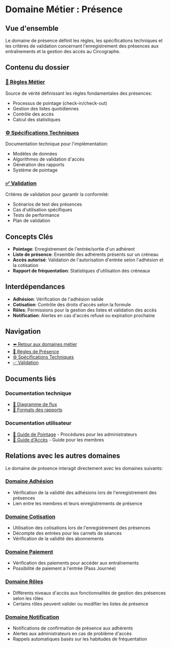 # Domaine Métier : Présence

## Vue d'ensemble

Le domaine de présence définit les règles, les spécifications techniques et les critères de validation concernant l'enregistrement des présences aux entraînements et la gestion des accès au Circographe.

## Contenu du dossier

### [📜 Règles Métier](regles.md)
Source de vérité définissant les règles fondamentales des présences:
- Processus de pointage (check-in/check-out)
- Gestion des listes quotidiennes
- Contrôle des accès
- Calcul des statistiques

### [⚙️ Spécifications Techniques](specs.md)
Documentation technique pour l'implémentation:
- Modèles de données
- Algorithmes de validation d'accès
- Génération des rapports
- Système de pointage

### [✅ Validation](validation.md)
Critères de validation pour garantir la conformité:
- Scénarios de test des présences
- Cas d'utilisation spécifiques
- Tests de performance
- Plan de validation

## Concepts Clés

- **Pointage**: Enregistrement de l'entrée/sortie d'un adhérent
- **Liste de présence**: Ensemble des adhérents présents sur un créneau
- **Accès autorisé**: Validation de l'autorisation d'entrée selon l'adhésion et la cotisation
- **Rapport de fréquentation**: Statistiques d'utilisation des créneaux

## Interdépendances

- **Adhésion**: Vérification de l'adhésion valide
- **Cotisation**: Contrôle des droits d'accès selon la formule
- **Rôles**: Permissions pour la gestion des listes et validation des accès
- **Notification**: Alertes en cas d'accès refusé ou expiration prochaine

## Navigation

- [⬅️ Retour aux domaines métier](..)
- [📜 Règles de Présence](regles.md)
- [⚙️ Spécifications Techniques](specs.md)
- [✅ Validation](validation.md)

## Documents liés

### Documentation technique
- [📝 Diagramme de flux](../../../docs/architecture/diagrams/check_in_flow.md)
- [📝 Formats des rapports](../../../docs/architecture/reports/attendance_reports.md)

### Documentation utilisateur
- [📘 Guide de Pointage](../../../docs/business/regles/pointage.md) - Procédures pour les administrateurs
- [📗 Guide d'Accès](../../../docs/utilisateur/guides/acces_entrainement.md) - Guide pour les membres

## Relations avec les autres domaines

Le domaine de présence interagit directement avec les domaines suivants:

### [Domaine Adhésion](../adhesion/index.md)
- Vérification de la validité des adhésions lors de l'enregistrement des présences
- Lien entre les membres et leurs enregistrements de présence

### [Domaine Cotisation](../cotisation/index.md)
- Utilisation des cotisations lors de l'enregistrement des présences
- Décompte des entrées pour les carnets de séances
- Vérification de la validité des abonnements

### [Domaine Paiement](../paiement/index.md)
- Vérification des paiements pour accéder aux entraînements
- Possibilité de paiement à l'entrée (Pass Journée)

### [Domaine Rôles](../roles/index.md)
- Différents niveaux d'accès aux fonctionnalités de gestion des présences selon les rôles
- Certains rôles peuvent valider ou modifier les listes de présence

### [Domaine Notification](../notification/index.md)
- Notifications de confirmation de présence aux adhérents
- Alertes aux administrateurs en cas de problème d'accès
- Rappels automatiques basés sur les habitudes de fréquentation 